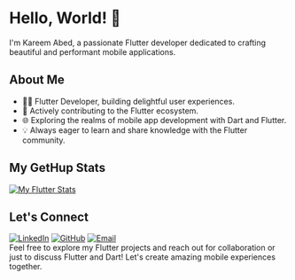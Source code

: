 # Hello, World! 👋

I'm Kareem Abed, a passionate Flutter developer dedicated to crafting beautiful and performant mobile applications.

## About Me
- 👨‍💻 Flutter Developer, building delightful user experiences.
- 🚀 Actively contributing to the Flutter ecosystem.
- 🌐 Exploring the realms of mobile app development with Dart and Flutter.
- 💡 Always eager to learn and share knowledge with the Flutter community.

## My GetHup Stats

[![My Flutter Stats](https://github-readme-stats.vercel.app/api?username=kareem-Abed&show_icons=true&count_private=true&hide=contribs,prs&theme=radical)](https://github.com/kareem-Abed)



## Let's Connect
[![LinkedIn](https://img.shields.io/badge/linkedin-0A66C2?style=for-the-badge&logo=linkedin&logoColor=white)](https://www.linkedin.com/in/kareem-ahmed-920236244)
[![GitHub](https://img.shields.io/badge/github-181717?style=for-the-badge&logo=github&logoColor=white)](https://github.com/kareem-Abed)
[![Email](https://img.shields.io/badge/email-D14836?style=for-the-badge&logo=gmail&logoColor=white)](mailto:ka7032799@gmail.com)<br />
Feel free to explore my Flutter projects and reach out for collaboration or just to discuss Flutter and Dart! Let's create amazing mobile experiences together.
